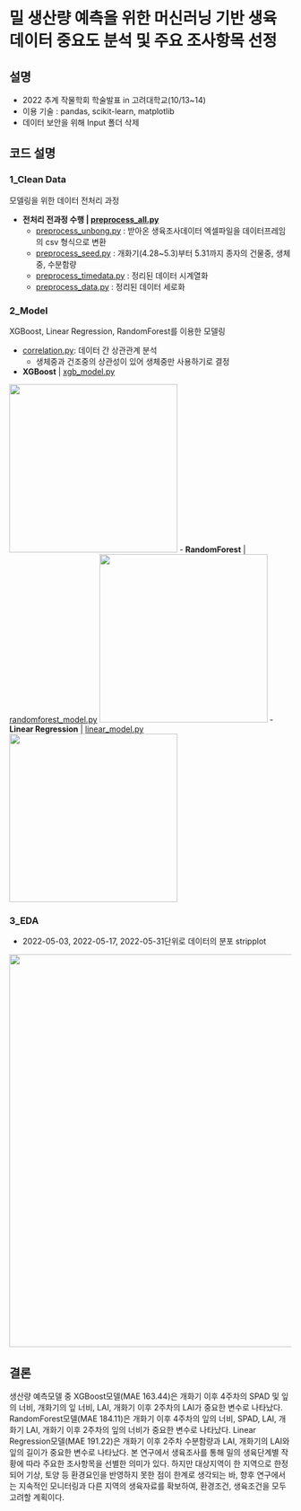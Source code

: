 # 밀 생산량 예측을 위한 머신러닝 기반 생육 데이터 중요도 분석 및 주요 조사항목 선정

## 설명
- 2022 추계 작물학회 학술발표 in 고려대학교(10/13~14) 
- 이용 기술 : pandas, scikit-learn, matplotlib
- 데이터 보안을 위해 Input 폴더 삭제

## 코드 설명
### 1_Clean Data
모델링을 위한 데이터 전처리 과정
-  <strong>전처리 전과정 수행 | <a href="https://github.com/riverallzero/Wheat_unbong/blob/main/1_Clean%20Data/preprocess_all.py">preprocess_all.py</a></strong> 
    * <a href="https://github.com/riverallzero/Wheat_unbong/blob/main/1_Clean%20Data/preprocess_unbong.py">preprocess_unbong.py</a>
  : 받아온 생육조사데이터 엑셀파일을 데이터프레임의 csv 형식으로 변환
    * <a href="https://github.com/riverallzero/Wheat_unbong/blob/main/1_Clean%20Data/preprocess_seed.py">preprocess_seed.py</a>
  : 개화기(4.28~5.3)부터 5.31까지 종자의 건물중, 생체중, 수분함량
    * <a href="https://github.com/riverallzero/Wheat_unbong/blob/main/1_Clean%20Data/preprocess_timedata.py">preprocess_timedata.py</a>
  : 정리된 데이터 시계열화
    * <a href="https://github.com/riverallzero/Wheat_unbong/blob/main/1_Clean%20Data/preprocess_data.py">preprocess_data.py</a>
  : 정리된 데이터 세로화
  
### 2_Model
XGBoost, Linear Regression, RandomForest를 이용한 모델링
- <a href="https://github.com/riverallzero/Wheat_unbong/blob/main/2_Model/correlation.py">correlation.py</a>: 데이터 간 상관관계 분석
    * 생체중과 건조중의 상관성이 있어 생체중만 사용하기로 결정
- <strong>XGBoost</strong> | <a href="https://github.com/riverallzero/Wheat_unbong/blob/main/2_Model/correlation.py">xgb_model.py</a>
<img src="https://user-images.githubusercontent.com/93754504/197714758-2399a576-b9ca-499f-8493-997ee0e270c2.png" width="300px">
- <strong>RandomForest</strong> | <a href="https://github.com/riverallzero/Wheat_unbong/blob/main/2_Model/randomforest_model.py">randomforest_model.py</a>
<img src="https://user-images.githubusercontent.com/93754504/197716144-3a4288de-9e02-4b00-8310-02c1d0a52839.png" width="300px">
- <strong>Linear Regression</strong> | <a href="https://github.com/riverallzero/Wheat_unbong/blob/main/2_Model/linear_model.py">linear_model.py</a>
<img src="https://user-images.githubusercontent.com/93754504/197717934-ddaea639-e146-496e-bdfa-e8e0154806a1.png" width="300px">

### 3_EDA
- 2022-05-03, 2022-05-17, 2022-05-31단위로 데이터의 분포 stripplot
<img src="https://user-images.githubusercontent.com/93754504/197717026-f49e0d78-7a3e-493c-9cf0-85c9b94695ca.png" width="700px">

## 결론
생산량 예측모델 중 XGBoost모델(MAE 163.44)은 개화기 이후 4주차의 SPAD 및 잎의 너비, 개화기의 잎 너비, LAI, 개화기 이후 2주차의 LAI가 중요한 변수로 나타났다. RandomForest모델(MAE 184.11)은 개화기 이후 4주차의 잎의 너비, SPAD, LAI, 개화기 LAI, 개화기 이후 2주차의 잎의 너비가 중요한 변수로 나타났다. Linear Regression모델(MAE 191.22)은 개화기 이후 2주차 수분함량과 LAI, 개화기의 LAI와 잎의 길이가 중요한 변수로 나타났다. 본 연구에서 생육조사를 통해 밀의 생육단계별 작황에 따라 주요한 조사항목을 선별한 의미가 있다. 하지만 대상지역이 한 지역으로 한정되어 기상, 토양 등 환경요인을 반영하지 못한 점이 한계로 생각되는 바, 향후 연구에서는 지속적인 모니터링과 다른 지역의 생육자료를 확보하여, 환경조건, 생육조건을 모두 고려할 계획이다.
